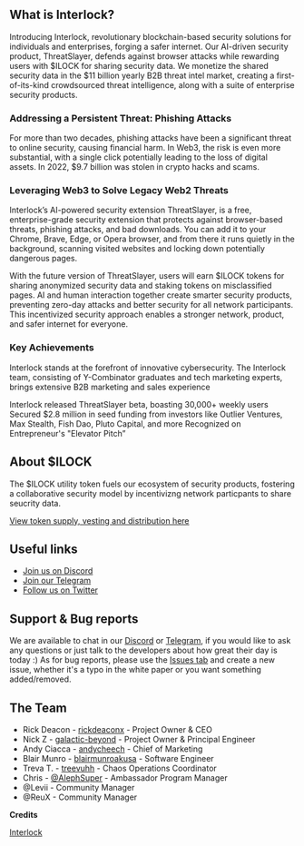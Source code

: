 ## What is Interlock?
Introducing Interlock, revolutionary blockchain-based security solutions for individuals and enterprises, forging a safer internet. Our AI-driven security product, ThreatSlayer, defends against browser attacks while rewarding users with $ILOCK for sharing security data. We monetize the shared security data in the $11 billion yearly B2B threat intel market, creating a first-of-its-kind crowdsourced threat intelligence, along with a suite of enterprise security products.

### Addressing a Persistent Threat: Phishing Attacks
For more than two decades, phishing attacks have been a significant threat to online security, causing financial harm. In Web3, the risk is even more substantial, with a single click potentially leading to the loss of digital assets. In 2022, $9.7 billion was stolen in crypto hacks and scams.

### Leveraging Web3 to Solve Legacy Web2 Threats

Interlock’s AI-powered security extension ThreatSlayer, is a free, enterprise-grade security extension that protects against browser-based threats, phishing attacks, and bad downloads. You can add it to your Chrome, Brave, Edge, or Opera browser, and from there it runs quietly in the background, scanning visited websites and locking down potentially dangerous pages. 

With the future version of ThreatSlayer, users will earn $ILOCK tokens for sharing anonymized security data and staking tokens on misclassified pages. AI and human interaction together create smarter security products, preventing zero-day attacks and better security for all network participants. This incentivized security approach enables a stronger network, product, and safer internet for everyone.

### Key Achievements 

Interlock stands at the forefront of innovative cybersecurity. The Interlock team, consisting of Y-Combinator graduates and tech marketing experts, brings extensive B2B marketing and sales experience

Interlock released ThreatSlayer beta, boasting 30,000+ weekly users
Secured $2.8 million in seed funding from investors like Outlier Ventures, Max Stealth, Fish Dao, Pluto Capital, and more
Recognized on Entrepreneur's "Elevator Pitch”

[//]: Roadmap.timeline.image.BELONGSHERE


## About $ILOCK 
The $ILOCK utility token fuels our ecosystem of security products, fostering a collaborative security model by incentivizng network particpants to share seucrity data. 

[View token supply, vesting and distribution here](https://docs.interlock.network/token/supply.html)


## Useful links
* [Join us on Discord](https://discord.gg/YuxsG8znG2)
* [Join our Telegram](https://t.me/interlockchat)
* [Follow us on Twitter](https://www.twitter.com/interlockweb3)

## Support & Bug reports

We are available to chat in our [Discord](https://discord.gg/PbCYBbynqd) or [Telegram](https://t.me/+IxzitrEVH2A1ODYx), if you would like to ask
any questions or just talk to the developers about how great their day is today :) As for bug reports, please use
the [Issues tab](https://github.com/interlock-network/interlock-docs/issues) and create a new issue, whether it's a typo in the white paper or you want something added/removed.

## The Team
* Rick Deacon - [rickdeaconx](https://github.com/rickdeaconx) - Project Owner & CEO
* Nick Z - [galactic-beyond](https://github.com/galactic-beyond) - Project Owner & Principal Engineer
* Andy Ciacca - [andycheech](https://github.com/andycheech) - Chief of Marketing
* Blair Munro - [blairmunroakusa](https://github.com/blairmunroakusa) - Software Engineer
* Treva T. - [treevuhh](https://github.com/Treevuhh) - Chaos Operations Coordinator
* Chris - [@AlephSuper](https://x.com/AlephSuper) - Ambassador Program Manager
* @Levii - Community Manager
* @ReuX - Community Manager


**Credits**

[Interlock](https://interlock.network)
